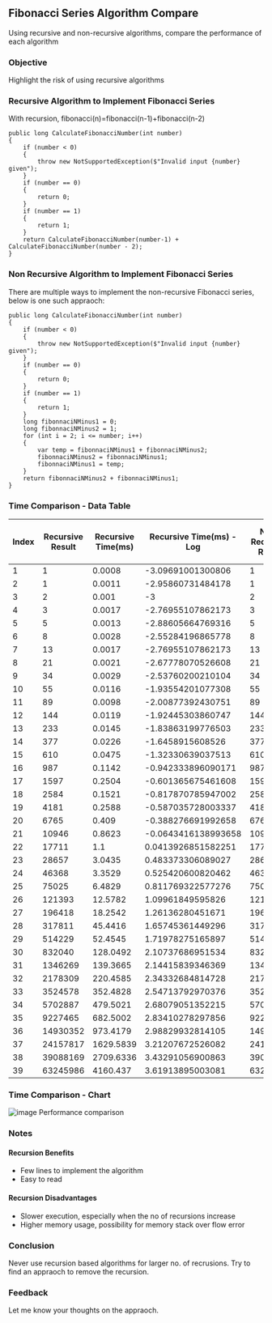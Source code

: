 ## Fibonacci Series Algorithm Compare
Using recursive and non-recursive algorithms, compare the performance of each algorithm
### Objective
Highlight the risk of using recursive algorithms

### Recursive Algorithm to Implement Fibonacci Series
With recursion, fibonacci(n)=fibonacci(n-1)+fibonacci(n-2)
```
public long CalculateFibonacciNumber(int number)
{
    if (number < 0)
    {
        throw new NotSupportedException($"Invalid input {number} given");
    }
    if (number == 0)
    {
        return 0;
    }
    if (number == 1)
    {
        return 1;
    }
    return CalculateFibonacciNumber(number-1) + CalculateFibonacciNumber(number - 2);
}
```
### Non Recursive Algorithm to Implement Fibonacci Series
There are multiple ways to implement the non-recursive Fibonacci series, below is one such appraoch:
```
public long CalculateFibonacciNumber(int number)
{
    if (number < 0)
    {
        throw new NotSupportedException($"Invalid input {number} given");
    }
    if (number == 0)
    {
        return 0;
    }
    if (number == 1)
    {
        return 1;
    }
    long fibonnaciNMinus1 = 0;
    long fibonnaciNMinus2 = 1;
    for (int i = 2; i <= number; i++)
    {
        var temp = fibonnaciNMinus1 + fibonnaciNMinus2;
        fibonnaciNMinus2 = fibonnaciNMinus1;
        fibonnaciNMinus1 = temp;
    }
    return fibonnaciNMinus2 + fibonnaciNMinus1;
}
```
### Time Comparison - Data Table

|Index|Recursive Result|Recursive Time(ms)|Recursive Time(ms) - Log|Non-Recursive Result|Non-Recursive Time (ms)|
|-----------|-----------|-----------|-----------|-----------|-----------|
|1|1|0.0008|-3.09691001300806|1|0.0001|
|2|1|0.0011|-2.95860731484178|1|0.0004|
|3|2|0.001|-3|2|0.0002|
|4|3|0.0017|-2.76955107862173|3|0.0002|
|5|5|0.0013|-2.88605664769316|5|0.0003|
|6|8|0.0028|-2.55284196865778|8|0.0006|
|7|13|0.0017|-2.76955107862173|13|0.0002|
|8|21|0.0021|-2.67778070526608|21|0.0002|
|9|34|0.0029|-2.53760200210104|34|0.0002|
|10|55|0.0116|-1.93554201077308|55|0.0003|
|11|89|0.0098|-2.00877392430751|89|0.0003|
|12|144|0.0119|-1.92445303860747|144|0.0003|
|13|233|0.0145|-1.83863199776503|233|0.0003|
|14|377|0.0226|-1.6458915608526|377|0.0002|
|15|610|0.0475|-1.32330639037513|610|0.0003|
|16|987|0.1142|-0.942333896090171|987|0.0004|
|17|1597|0.2504|-0.601365675461608|1597|0.0003|
|18|2584|0.1521|-0.817870785947002|2584|0.0002|
|19|4181|0.2588|-0.587035728003337|4181|0.0003|
|20|6765|0.409|-0.388276691992658|6765|0.0002|
|21|10946|0.8623|-0.0643416138993658|10946|0.0004|
|22|17711|1.1|0.0413926851582251|17711|0.0003|
|23|28657|3.0435|0.483373306089027|28657|0.0006|
|24|46368|3.3529|0.525420600820462|46368|0.0009|
|25|75025|6.4829|0.811769322577276|75025|0.0006|
|26|121393|12.5782|1.09961849595826|121393|0.0008|
|27|196418|18.2542|1.26136280451671|196418|0.0007|
|28|317811|45.4416|1.65745361449296|317811|0.0013|
|29|514229|52.4545|1.71978275165897|514229|0.0006|
|30|832040|128.0492|2.10737686951534|832040|0.001|
|31|1346269|139.3665|2.14415839346369|1346269|0.0009|
|32|2178309|220.4585|2.34332684814728|2178309|0.0009|
|33|3524578|352.4828|2.54713792970376|3524578|0.0007|
|34|5702887|479.5021|2.68079051352215|5702887|0.0008|
|35|9227465|682.5002|2.83410278297856|9227465|0.0006|
|36|14930352|973.4179|2.98829932814105|14930352|0.0009|
|37|24157817|1629.5839|3.21207672526082|24157817|0.0006|
|38|39088169|2709.6336|3.43291056900863|39088169|0.011|
|39|63245986|4160.437|3.61913895003081|63245986|0.0006|

### Time Comparison - Chart
![image Performance comparison](https://github.com/irambuk/fibonacci-series-algos/blob/master/Images/performance-compare.png)

### Notes
#### Recursion Benefits
- Few lines to implement the algorithm
- Easy to read
#### Recursion Disadvantages
- Slower execution, especially when the no of recursions increase
- Higher memory usage, possibility for memory stack over flow error

### Conclusion
Never use recursion based algorithms for larger no. of recrusions. Try to find an appraoch to remove the recursion.

### Feedback
Let me know your thoughts on the appraoch.